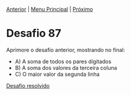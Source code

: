[Anterior](Desafio086.md) | [Menu Principal](/README.md/) | [Próximo](Desafio088.md)  

# Desafio 87  
  
Aprimore o desafio anterior, mostrando no final:
- A) A soma de todos os pares digitados
- B) A soma dos valores da terceira coluna
- C) O maior valor da segunda linha

[Desafio resolvido](/Desafios/desafio087.py/)
